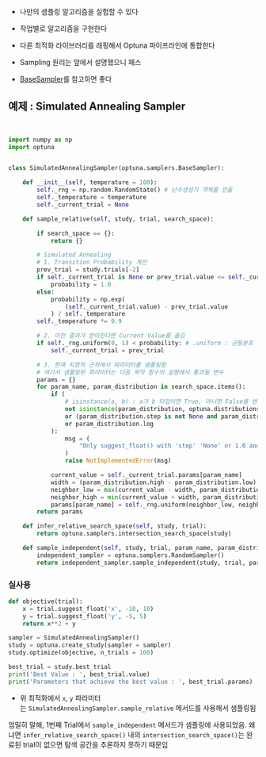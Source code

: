 -   나만의 샘플링 알고리즘을 실험할 수 있다
-   작업별로 알고리즘을 구현한다
-   다른 최적화 라이브러리를 래핑해서 Optuna 파이프라인에 통합한다

- Sampling 원리는 앞에서 설명했으니 패스
- [BaseSampler](https://optuna.readthedocs.io/en/stable/reference/samplers/generated/optuna.samplers.BaseSampler.html#optuna.samplers.BaseSampler)를 참고하면 좋다
## 예제 : Simulated Annealing Sampler
```python
  

import numpy as np
import optuna


class SimulatedAnnealingSampler(optuna.samplers.BaseSampler):

    def __init__(self, temperature = 100):
        self._rng = np.random.RandomState() # 난수생성기 객체를 만듦
        self._temperature = temperature
        self._current_trial = None

    def sample_relative(self, study, trial, search_space):

        if search_space == {}:
            return {}

        # Simulated Annealing
        # 1. Transition Probability 계산
        prev_trial = study.trials[-2]
        if self._current_trial is None or prev_trial.value <= self._current_trial.value:
            probability = 1.0
        else:
            probability = np.exp(
                (self._current_trial.value) - prev_trial.value
            ) / self._temperature
        self._temperature *= 0.9

        # 2. 이전 결과가 받아진다면 Current Value를 옮김
        if self._rng.uniform(0, 1) < probability: # .uniform : 균등분포
            self._current_trial = prev_trial

        # 3. 현재 지점의 근처에서 파라미터를 샘플링함
        # 여기서 샘플링된 파라미터는 다음 목적 함수의 실행에서 통과될 변수
        params = {}
        for param_name, param_distribution in search_space.items():
            if (
                # isinstance(a, b) : a가 b 타입이면 True, 아니면 False를 반환함
                not isinstance(param_distribution, optuna.distributions.FloatDistribution
                or (param_distribution.step is not None and param_distribution.step != 1)
                or param_distribution.log
            ):
                msg = (
                    "Only suggest_float() with 'step' 'None' or 1.0 and 'log' 'False' is supported"
                )
                raise NotImplementedError(msg)

            current_value = self._current_trial.params[param_name]
            width = (param_distribution.high - param_distribution.low) * 0.1
            neighbor_low = max(current_value - width, param_distribution.low)
            neighbor_high = min(current_value + width, param_distribution.high)
            params[param_name] = self._rng.uniform(neighbor_low, neighbor_high)
        return params

    def infer_relative_search_space(self, study, trial):
        return optuna.samplers.intersection_search_space(study)

    def sample_independent(self, study, trial, param_name, param_distribution):
        independent_sampler = optuna.samplers.RandomSampler()
        return independent_sampler.sample_independent(study, trial, param_name, param_distribution)
```

### 실사용
```python
def objective(trial):
    x = trial.suggest_float('x', -10, 10)
    y = trial.suggest_float('y', -5, 5)
    return x**2 + y

sampler = SimulatedAnnealingSampler()
study = optuna.create_study(sampler = sampler)
study.optimize(objective, n_trials = 100)

best_trial = study.best_trial
print('Best Value : ', best_trial.value)
print('Parameters that achieve the best value : ', best_trial.params)
```
-   위 최적화에서 `x`, `y` 파라미터는 `SimulatedAnnealingSampler.sample_relative` 메서드를 사용해서 샘플링됨

엄밀히 말해, 1번째 Trial에서 `sample_independent` 메서드가 샘플링에 사용되었음. 왜냐면 `infer_relative_search_space()` 내의 `intersection_search_space()`는 완료된 trial이 없으면 탐색 공간을 추론하지 못하기 때문임